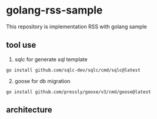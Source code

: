 # golang-rss-sample

This repository is implementation RSS with golang sample

## tool use

1. sqlc for generate sql template

```shell
go install github.com/sqlc-dev/sqlc/cmd/sqlc@latest
```

2. goose for db migration

```shell
go install github.com/pressly/goose/v3/cmd/goose@latest
```

## architecture

